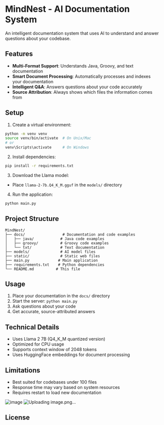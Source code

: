 # MindNest - AI Documentation System

An intelligent documentation system that uses AI to understand and answer questions about your codebase.

## Features

- **Multi-Format Support**: Understands Java, Groovy, and text documentation
- **Smart Document Processing**: Automatically processes and indexes your documentation
- **Intelligent Q&A**: Answers questions about your code accurately
- **Source Attribution**: Always shows which files the information comes from

## Setup

1. Create a virtual environment:
```bash
python -m venv venv
source venv/bin/activate  # On Unix/Mac
# or
venv\Scripts\activate     # On Windows
```

2. Install dependencies:
```bash
pip install -r requirements.txt
```

3. Download the Llama model:
- Place `llama-2-7b.Q4_K_M.gguf` in the `models/` directory

4. Run the application:
```bash
python main.py
```

## Project Structure

```
MindNest/
├── docs/                 # Documentation and code examples
│   ├── java/            # Java code examples
│   ├── groovy/          # Groovy code examples
│   └── txt/             # Text documentation
├── models/              # AI model files
├── static/              # Static web files
├── main.py             # Main application
├── requirements.txt    # Python dependencies
└── README.md          # This file
```

## Usage

1. Place your documentation in the `docs/` directory
2. Start the server: `python main.py`
3. Ask questions about your code
4. Get accurate, source-attributed answers

## Technical Details

- Uses Llama 2 7B (Q4_K_M quantized version)
- Optimized for CPU usage
- Supports context window of 2048 tokens
- Uses HuggingFace embeddings for document processing

## Limitations

- Best suited for codebases under 100 files
- Response time may vary based on system resources
- Requires restart to load new documentation

![image](https://github.com/user-attachments/assets/bb04756e-5cdf-4486-a5b3-2ff9ae7305ff)
![Uploading image.png…]()

## License

